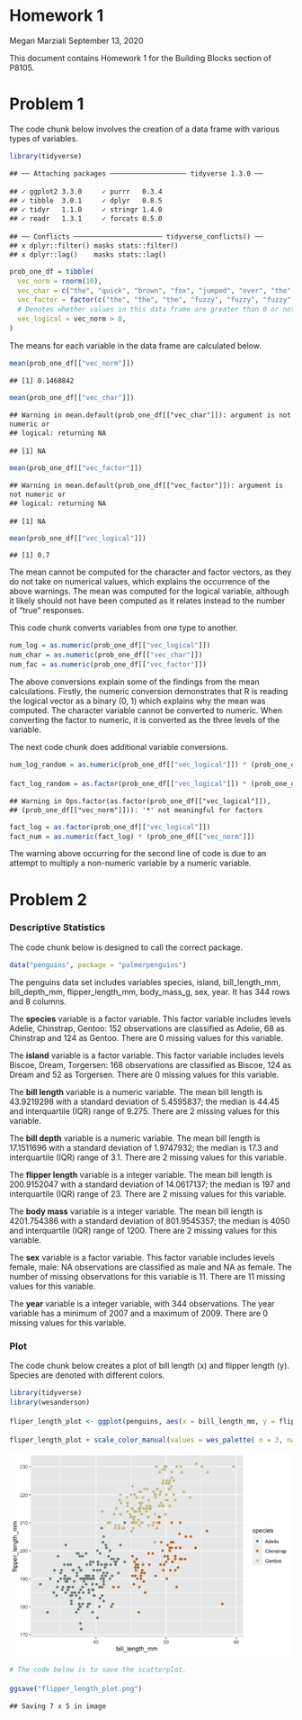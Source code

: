 Homework 1
================
Megan Marziali
September 13, 2020

This document contains Homework 1 for the Building Blocks section of
P8105.

# Problem 1

The code chunk below involves the creation of a data frame with various
types of variables.

``` r
library(tidyverse)
```

    ## ── Attaching packages ─────────────────── tidyverse 1.3.0 ──

    ## ✓ ggplot2 3.3.0     ✓ purrr   0.3.4
    ## ✓ tibble  3.0.1     ✓ dplyr   0.8.5
    ## ✓ tidyr   1.1.0     ✓ stringr 1.4.0
    ## ✓ readr   1.3.1     ✓ forcats 0.5.0

    ## ── Conflicts ────────────────────── tidyverse_conflicts() ──
    ## x dplyr::filter() masks stats::filter()
    ## x dplyr::lag()    masks stats::lag()

``` r
prob_one_df = tibble(
  vec_norm = rnorm(10),
  vec_char = c("the", "quick", "brown", "fox", "jumped", "over", "the", "lazy", "dog", "today"),
  vec_factor = factor(c("the", "the", "the", "fuzzy", "fuzzy", "fuzzy", "cat", "cat", "cat", "cat")),
  # Denotes whether values in this data frame are greater than 0 or not
  vec_logical = vec_norm > 0,
)
```

The means for each variable in the data frame are calculated below.

``` r
mean(prob_one_df[["vec_norm"]])
```

    ## [1] 0.1468842

``` r
mean(prob_one_df[["vec_char"]])
```

    ## Warning in mean.default(prob_one_df[["vec_char"]]): argument is not numeric or
    ## logical: returning NA

    ## [1] NA

``` r
mean(prob_one_df[["vec_factor"]])
```

    ## Warning in mean.default(prob_one_df[["vec_factor"]]): argument is not numeric or
    ## logical: returning NA

    ## [1] NA

``` r
mean(prob_one_df[["vec_logical"]])
```

    ## [1] 0.7

The mean cannot be computed for the character and factor vectors, as
they do not take on numerical values, which explains the occurrence of
the above warnings. The mean was computed for the logical variable,
although it likely should not have been computed as it relates instead
to the number of “true” responses.

This code chunk converts variables from one type to another.

``` r
num_log = as.numeric(prob_one_df[["vec_logical"]])
num_char = as.numeric(prob_one_df[["vec_char"]])
num_fac = as.numeric(prob_one_df[["vec_factor"]])
```

The above conversions explain some of the findings from the mean
calculations. Firstly, the numeric conversion demonstrates that R is
reading the logical vector as a binary (0, 1) which explains why the
mean was computed. The character variable cannot be converted to
numeric. When converting the factor to numeric, it is converted as the
three levels of the variable.

The next code chunk does additional variable conversions.

``` r
num_log_random = as.numeric(prob_one_df[["vec_logical"]]) * (prob_one_df[["vec_norm"]])

fact_log_random = as.factor(prob_one_df[["vec_logical"]]) * (prob_one_df[["vec_norm"]])
```

    ## Warning in Ops.factor(as.factor(prob_one_df[["vec_logical"]]),
    ## (prob_one_df[["vec_norm"]])): '*' not meaningful for factors

``` r
fact_log = as.factor(prob_one_df[["vec_logical"]])
fact_num = as.numeric(fact_log) * (prob_one_df[["vec_norm"]])
```

The warning above occurring for the second line of code is due to an
attempt to multiply a non-numeric variable by a numeric variable.

# Problem 2

### Descriptive Statistics

The code chunk below is designed to call the correct package.

``` r
data("penguins", package = "palmerpenguins")
```

The penguins data set includes variables species, island,
bill\_length\_mm, bill\_depth\_mm, flipper\_length\_mm, body\_mass\_g,
sex, year. It has 344 rows and 8 columns.

The **species** variable is a factor variable. This factor variable
includes levels Adelie, Chinstrap, Gentoo: 152 observations are
classified as Adelie, 68 as Chinstrap and 124 as Gentoo. There are 0
missing values for this variable.

The **island** variable is a factor variable. This factor variable
includes levels Biscoe, Dream, Torgersen: 168 observations are
classified as Biscoe, 124 as Dream and 52 as Torgersen. There are 0
missing values for this variable.

The **bill length** variable is a numeric variable. The mean bill length
is 43.9219298 with a standard deviation of 5.4595837; the median is
44.45 and interquartile (IQR) range of 9.275. There are 2 missing values
for this variable.

The **bill depth** variable is a numeric variable. The mean bill length
is 17.1511696 with a standard deviation of 1.9747932; the median is 17.3
and interquartile (IQR) range of 3.1. There are 2 missing values for
this variable.

The **flipper length** variable is a integer variable. The mean bill
length is 200.9152047 with a standard deviation of 14.0617137; the
median is 197 and interquartile (IQR) range of 23. There are 2 missing
values for this variable.

The **body mass** variable is a integer variable. The mean bill length
is 4201.754386 with a standard deviation of 801.9545357; the median is
4050 and interquartile (IQR) range of 1200. There are 2 missing values
for this variable.

The **sex** variable is a factor variable. This factor variable includes
levels female, male: NA observations are classified as male and NA as
female. The number of missing observations for this variable is 11.
There are 11 missing values for this variable.

The **year** variable is a integer variable, with 344 observations. The
year variable has a minimum of 2007 and a maximum of 2009. There are 0
missing values for this variable.

### Plot

The code chunk below creates a plot of bill length (x) and flipper
length (y). Species are denoted with different colors.

``` r
library(tidyverse)
library(wesanderson)

fliper_length_plot <- ggplot(penguins, aes(x = bill_length_mm, y = flipper_length_mm, color = species)) + geom_point()

fliper_length_plot + scale_color_manual(values = wes_palette( n = 3, name = "Moonrise2"))
```

![](p8105_hw1_mem2371_files/figure-gfm/unnamed-chunk-6-1.png)<!-- -->

``` r
# The code below is to save the scatterplot.

ggsave("flipper_length_plot.png")
```

    ## Saving 7 x 5 in image
